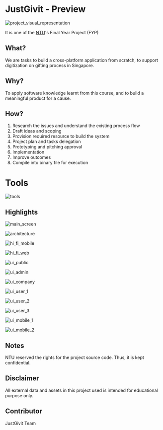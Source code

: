 # JustGivit - Preview

![project_visual_representation](./README.assets/project_visual_representation.webp)

It is one of the [NTU](https://www.ntu.edu.sg/)'s Final Year Project (FYP)

## What?

We are tasks to build a cross-platform application from scratch, to support digitization on gifting process in Singapore.

## Why?

To apply software knowledge learnt from this course, and to build a meaningful product for a cause.

## How?

1. Research the issues and understand the existing process flow
2. Draft ideas and scoping
3. Provision required resource to build the system
4. Project plan and tasks delegation
5. Prototyping and pitching approval
6. Implementation
7. Improve outcomes
8. Compile into binary file for execution

# Tools

![tools](./README.assets/tools.webp)

## Highlights

![main_screen](./README.assets/main_screen.webp)

![architecture](./README.assets/architecture.webp)

![hi_fi_mobile](./README.assets/hi_fi_mobile.webp)

![hi_fi_web](./README.assets/hi_fi_web.webp)

![ui_public](./README.assets/ui_public.webp)

![ui_admin](./README.assets/ui_admin.webp)

![ui_company](./README.assets/ui_company.webp)

![ui_user_1](./README.assets/ui_user_1.webp)

![ui_user_2](./README.assets/ui_user_2.webp)

![ui_user_3](./README.assets/ui_user_3.webp)

![ui_mobile_1](./README.assets/ui_mobile_1.webp)

![ui_mobile_2](./README.assets/ui_mobile_2.webp)

## Notes

NTU reserved the rights for the project source code. Thus, it is kept confidential.

## Disclaimer

All external data and assets in this project used is intended for educational purpose only.

## Contributor

JustGivit Team
